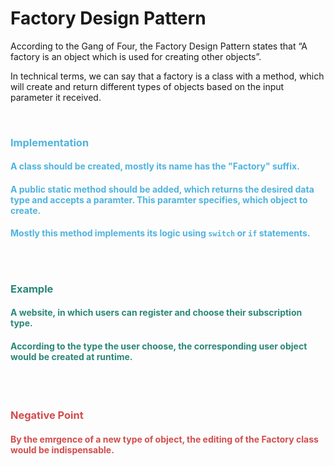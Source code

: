<h1>Factory Design Pattern</h1>

<p>According to the Gang of Four, the Factory Design Pattern states that “A factory is an object which is used for creating other objects”.</p>
<p>In technical terms, we can say that a factory is a class with a method, which will create and return different types of objects based on the input parameter it received.</p>

<br />

<h3 style="color: rgb(80, 179, 222)"><strong>Implementation</strong></h3>

<h4 style="color: rgb(80, 179, 222)">A class should be created, mostly its name has the "Factory" suffix.</h4>

<h4 style="color: rgb(80, 179, 222)">A public static method should be added, which returns the desired data type and accepts a paramter. This paramter specifies, which object to create.</h4>

<h4 style="display: inline; color: rgb(80, 179, 222)">Mostly this method implements its logic using <code>switch</code> or <code>if</code> statements.</h4>

<br></br>

<h3 style="color: rgb(42, 135, 120)"><strong>Example</strong></h3>

<h4 style="color: rgb(42, 135, 120)">A website, in which users can register and choose their subscription type.</h4>
<h4 style="color: rgb(42, 135, 120)">According to the type the user choose, the corresponding user object would be created at runtime.</h4>

<br></br>

<h3 style="color: rgb(209, 77, 77)"><strong>Negative Point</strong></h3>
<h4 style="color: rgb(209, 77, 77)">By the emrgence of a new type of object, the editing of the Factory class would be indispensable.</h4>